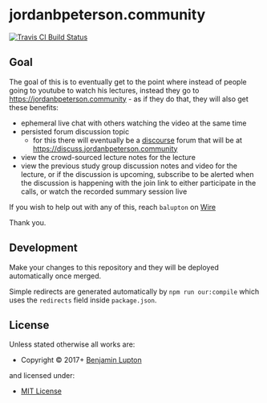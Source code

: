 <!-- TITLE/ -->

<h1>jordanbpeterson.community</h1>

<!-- /TITLE -->


<!-- BADGES/ -->

<span class="badge-travisci"><a href="http://travis-ci.org/balupton/jordanbpeterson.community" title="Check this project's build status on TravisCI"><img src="https://img.shields.io/travis/balupton/jordanbpeterson.community/master.svg" alt="Travis CI Build Status" /></a></span>

<!-- /BADGES -->


## Goal

The goal of this is to eventually get to the point where instead of people going to youtube to watch his lectures, instead they go to https://jordanbpeterson.community - as if they do that, they will also get these benefits:

- ephemeral live chat with others watching the video at the same time
- persisted forum discussion topic
  - for this there will eventually be a [discourse](http://discourse.org) forum that will be at https://discuss.jordanbpeterson.community
- view the crowd-sourced lecture notes for the lecture
- view the previous study group discussion notes and video for the lecture, or if the discussion is upcoming, subscribe to be alerted when the discussion is happening with the join link to either participate in the calls, or watch the recorded summary session live

If you wish to help out with any of this, reach `balupton` on [Wire](https://balupton.com)

Thank you.


## Development

Make your changes to this repository and they will be deployed automatically once merged.

Simple redirects are generated automatically by `npm run our:compile` which uses the `redirects` field inside `package.json`.


<!-- LICENSE/ -->

<h2>License</h2>

Unless stated otherwise all works are:

<ul><li>Copyright &copy; 2017+ <a href="http://balupton.com">Benjamin Lupton</a></li></ul>

and licensed under:

<ul><li><a href="http://spdx.org/licenses/MIT.html">MIT License</a></li></ul>

<!-- /LICENSE -->
